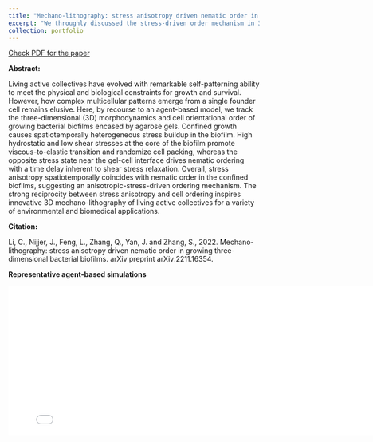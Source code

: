 ```yaml
---
title: "Mechano-lithography: stress anisotropy driven nematic order in growing three-dimensional bacterial biofilms (Arxiv)"
excerpt: "We throughly discussed the stress-driven order mechanism in 3D biofilms. <br/><img src='/images/biofilm_arxiv_fig_1.jpg'>"
collection: portfolio
---
```


[Check PDF for the paper](http://lichanghao.github.io/files/Mechano-lithography_stress_anisotropy_driven_nematic_order_in_growing_three-dimensional_bacterial_biofilms.pdf)

**Abstract:**

Living active collectives have evolved with remarkable self-patterning ability to meet the physical and biological constraints for growth and survival. However, how complex multicellular patterns emerge from a single founder cell remains elusive. Here, by recourse to an agent-based model, we track the three-dimensional (3D) morphodynamics and cell orientational order of growing bacterial biofilms encased by agarose gels. Confined growth causes spatiotemporally heterogeneous stress buildup in the biofilm. High hydrostatic and low shear stresses at the core of the biofilm promote viscous-to-elastic transition and randomize cell packing, whereas the opposite stress state near the gel-cell interface drives nematic ordering with a time delay inherent to shear stress relaxation. Overall, stress anisotropy spatiotemporally coincides with nematic order in the confined biofilms, suggesting an anisotropic-stress-driven ordering mechanism. The strong reciprocity between stress anisotropy and cell ordering inspires innovative 3D mechano-lithography of living active collectives for a variety of environmental and biomedical applications.

**Citation:**

Li, C., Nijjer, J., Feng, L., Zhang, Q., Yan, J. and Zhang, S., 2022. Mechano-lithography: stress anisotropy driven nematic order in growing three-dimensional bacterial biofilms. arXiv preprint arXiv:2211.16354.

**Representative agent-based simulations**
<iframe width="800" height="300" src="/files/biofilm_example.mp4" frameborder="0" allowfullscreen></iframe>